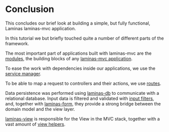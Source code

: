 # Conclusion

This concludes our brief look at building a simple, but fully functional,
Laminas laminas-mvc application.

In this tutorial we but briefly touched quite a number of different parts of the
framework.

The most important part of applications built with laminas-mvc are the
[modules](https://docs.laminas.dev/laminas-modulemanager/intro/), the
building blocks of any [laminas-mvc application](https://docs.laminas.dev/laminas-mvc/quick-start/).

To ease the work with dependencies inside our applications, we use the
[service manager](https://docs.laminas.dev/laminas-servicemanager/quick-start/).

To be able to map a request to controllers and their actions, we use
[routes](https://docs.laminas.dev/laminas-router/routing/).

Data persistence was performed using
[laminas-db](https://docs.laminas.dev/laminas-db/adapter/) to communicate with
a relational database. Input data is filtered and validated with [input
filters](https://docs.laminas.dev/laminas-inputfilter/intro/),
and, together with [laminas-form](https://docs.laminas.dev/laminas-form/intro/),
they provide a strong bridge between the domain model and the view layer.

[laminas-view](https://docs.laminas.dev/laminas-view/quick-start/) is
responsible for the View in the MVC stack, together with a vast amount of
[view helpers](https://docs.laminas.dev/laminas-view/helpers/intro/).

